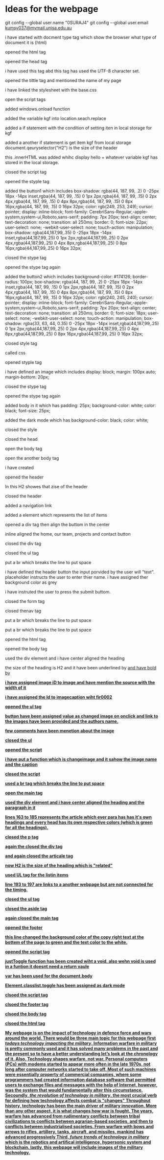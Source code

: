 # Ideas for the webpage
git config --global user.name "0SURAJ4"
git config --global user.email kumsy037@mymail.unisa.edu.au

i have started with docment type tag which show the browser what type of document it is (html)

opened the html tag

opened the head tag 

i have used this tag abd this tag has used the UTF-8 character set.

opened the tittle tag and mentioned the name of my page

i have linked the stylesheet with the base.css

open the script tags

added windows.onload function

added the variable  kgf into location.seach.replace

added a if statement with the condition of setting iten in local storage for kgf

added a another if statement is get item kgf from local storage
document.qeuryselector("H2") is the size of the header

this .innerHTML was added whihc display hello + whatever variable kgf has stored in the local storage.

closed the script tag

opened the styple tag

added the button1 which includes box-shadow: rgba(44, 187, 99, .2) 0 -25px 18px -14px inset,rgba(44, 187, 99, .15) 0 1px 2px,rgba(44, 187, 99, .15) 0 2px 4px,rgba(44, 187, 99, .15) 0 4px 8px,rgba(44, 187, 99, .15) 0 8px 16px,rgba(44, 187, 99, .15) 0 16px 32px; color: rgb(249, 253, 249); cursor: pointer; display: inline-block; font-family: CerebriSans-Regular,-apple-system,system-ui,Roboto,sans-serif; padding: 7px 20px; text-align: center; text-decoration: none;
transition: all 250ms; border: 0; font-size: 22px; user-select: none; -webkit-user-select: none; touch-action: manipulation; box-shadow: rgba(44,187,99,.35) 0 -25px 18px -14px inset,rgba(44,187,99,.25) 0 1px 2px,rgba(44,187,99,.25) 0 2px 4px,rgba(44,187,99,.25) 0 4px 8px,rgba(44,187,99,.25) 0 8px 16px,rgba(44,187,99,.25) 0 16px 32px;

closed the stype tag

opened the stype tag again 

added the button2 which includes  background-color: #174126; border-radius: 100px;
box-shadow: rgba(44, 187, 99, .2) 0 -25px 18px -14px inset,rgba(44, 187, 99, .15) 0 1px 2px,rgba(44, 187, 99, .15) 0 2px 4px,rgba(44, 187, 99, .15) 0 4px 8px,rgba(44, 187, 99, .15) 0 8px 16px,rgba(44, 187, 99, .15) 0 16px 32px; color: rgb(240, 245, 240); cursor: pointer; display: inline-block; font-family: CerebriSans-Regular,-apple-system,system-ui,Roboto,sans-serif;
padding: 7px 20px; text-align: center; text-decoration: none; transition: all 250ms;
border: 0; font-size: 18px; user-select: none; -webkit-user-select: none; touch-action: manipulation; box-shadow: rgba(33, 63, 44, 0.35) 0 -25px 18px -14px inset,rgba(44,187,99,.25) 0 1px 2px,rgba(44,187,99,.25) 0 2px 4px,rgba(44,187,99,.25) 0 4px 8px,rgba(44,187,99,.25) 0 8px 16px,rgba(44,187,99,.25) 0 16px 32px;

closed style tag

called css

opened styple tag

i have defined an image which includes  display: block; margin: 100px auto; margin-bottom: 20px;

closed the stype tag

opened the stype tag again

added body in it which has padding: 25px; background-color: white; color: black; font-size: 
25px;

added the dark mode which has  background-color: black; color: white;

closed the style 

closed the head

open the body tag 

open the another body tag

i have created 

opened the header 

In this H2 showes that zise of the header 

closed the header 

added a navigation link

added a element which represents the list of items 

opened a div tag then align the buttom in the center 

inline aligned the home, our team, projects and contact button

closed the div tag 

closed the ul tag

put a br which breaks the line to put space

i have defined the header button the input porvided by the user will "text". placeholder instructs the user to enter thier name. i have assigned ther background color as grey

i have instruted the user to press the submit buttom.

closed the form tag

closed thenav tag

put a br which breaks the line to put space

put a br which breaks the line to put space

opened the html tag

opened the body tag 

used the div element and i have center aligned the heading 

the size of the heading is H2 and it have been underlined by <U> and have bold by <B> 

i have assigned image iD to image and have mention the source with the width of it 

i have assigned the Id to imagecaption wiht fir0002

opened the ul tag

button have been assigned value as changed image on onclick and link to the images have been provided and the authors name.  

few comments have been menetion about the image

closed the ul

opened the script 

i have put a function which is changeimage and it sahow the image name and the caption 

closed the script 

used a br tag which breaks the line to put space

open the main tag 

used the div element and i have center aligned the heading and the paragraph in it 

lines 163 to 185 represents the article which ever para has has it's own headings and every head has its own respective colors (which is green for all the headings).

closed the p tag 

again the closed the div tag 

and again closed the articale tag 

now H2 is the size of the heading which is "related"

used UL tag for the listin items 

line 193 to 197 are links to a another webpage but are not connected for the timing.

closed the ul tag

closed the aside tag 

again closed the main tag

opened the footer 

this line changed the background color of the copy right text at the bottem of the page to green and the text color to the white.

opened the script tag 

justToggle function has been created wiht a void. also wehn void is used in a funtion it doesnt need a return vaule 

var has been used for the document.body

Element.classlist.toggle has been assigned as dark mode 

clsoed the script tag 

clsoed the footer tag 

clsoed the body tag 

clsoed the html tag 


My webpage is on **the impact of technology in defence force and wars around the world**. There would be three main topic for this webpage first ***todays technology impacting the military***. Information warfare in military is pretty commonly used and it has solved many problems in the past and the present so to have a better understanding let’s look at the chronology of it. Also, Technology shapes warfare, not war. Personal computers (PCs) with modems started to appear more often in the late 1970s, not long after computer networks started to take off. Most of such machines were essentially property of commercial companies, where some programmers had created information database software that permitted users to exchange files and messages with the help of Internet, however, was the system that would fundamentally alter this circumstance.                                          Secoundly, ***the revolution of technology in military***. the most crucial verb for defining how technology affects combat is "changes" Throughout history, technology has been the main driver of military innovation. More than any other aspect, it is what changes how war is fought. The years, warfare has advanced from rudimentary conflicts between tribal civilizations to conflicts between agrarian-based societies, and then to conflicts between industrialised societies. From warfare with bows and arrows to rifles, artillery, tanks, aircraft, and missiles, mankind has advanced progressively Third, ***future trends of technology in military*** which is the robotics and artifical intelligence, hypersonic system and blockchain. lastly, this webpage will include images of the military technology.   
